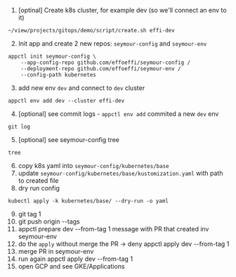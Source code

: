 1. [optinal] Create k8s cluster, for example dev (so we'll connect an env to it)
```
~/view/projects/gitops/demo/script/create.sh effi-dev
```
2. Init app and create 2 new repos: `seymour-config` and `seymour-env`
```
appctl init seymour-config \
    --app-config-repo github.com/effoeffi/seymour-config /
    --deployment-repo github.com/effoeffi/seymour-env /
    --config-path kubernetes
```
3. add new env `dev` and connect to `dev` cluster
```
appctl env add dev --cluster effi-dev
```
4. [optional] see commit logs - `appctl env add` commited a new `dev` env
```
git log
```
5. [optional] see seymour-config tree
```
tree
```
6. copy k8s yaml into `seymour-config/kubernetes/base`
7. update `seymour-config/kubernetes/base/kustomization.yaml` with path to created file
8. dry run config
```
kubectl apply -k kubernetes/base/ --dry-run -o yaml
```
9. git tag 1
10. git push origin --tags
11. appctl prepare dev --from-tag 1
message with PR that created inv seymour-env
12. do the `apply` without merge the PR -> deny
appctl apply dev --from-tag 1
13. merge PR in seymour-env
14. run again
appctl apply dev --from-tag 1
15. open GCP and see GKE/Applications
